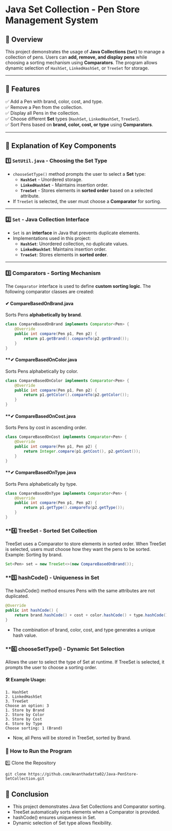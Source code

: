 



# Java Set Collection - Pen Store Management System  

## 📌 Overview  
This project demonstrates the usage of **Java Collections (`Set`)** to manage a collection of pens. Users can **add, remove, and display pens** while choosing a sorting mechanism using **Comparators**. The program allows dynamic selection of `HashSet`, `LinkedHashSet`, or `TreeSet` for storage.

---

## 📌 Features  
✅ Add a Pen with brand, color, cost, and type.  
✅ Remove a Pen from the collection.  
✅ Display all Pens in the collection.  
✅ Choose different **Set** types (`HashSet`, `LinkedHashSet`, `TreeSet`).  
✅ Sort Pens based on **brand, color, cost, or type** using **Comparators**.  

---

## 📌 Explanation of Key Components  

### **1️⃣ `SetUtil.java` - Choosing the Set Type**
- `chooseSetType()` method prompts the user to select a **Set** type:
  - **`HashSet`** - Unordered storage.
  - **`LinkedHashSet`** - Maintains insertion order.
  - **`TreeSet`** - Stores elements in **sorted order** based on a selected attribute.
- If `TreeSet` is selected, the user must choose a **Comparator** for sorting.

---

### **2️⃣ `Set` - Java Collection Interface**  
- `Set` is an **interface** in Java that prevents duplicate elements.
- Implementations used in this project:
  - **`HashSet`**: Unordered collection, no duplicate values.
  - **`LinkedHashSet`**: Maintains insertion order.
  - **`TreeSet`**: Stores elements in **sorted order**.

---

### **3️⃣ Comparators - Sorting Mechanism**  
The `Comparator` interface is used to define **custom sorting logic**. The following comparator classes are created:

#### **✔ CompareBasedOnBrand.java**  
Sorts Pens **alphabetically by brand**.
```java
class CompareBasedOnBrand implements Comparator<Pen> {
    @Override
    public int compare(Pen p1, Pen p2) {
        return p1.getBrand().compareTo(p2.getBrand());
    }
}
```
#### **✔ CompareBasedOnColor.java
Sorts Pens alphabetically by color.
```java
class CompareBasedOnColor implements Comparator<Pen> {
    @Override
    public int compare(Pen p1, Pen p2) {
        return p1.getColor().compareTo(p2.getColor());
    }
}
```
#### **✔ CompareBasedOnCost.java
Sorts Pens by cost in ascending order.
```java
class CompareBasedOnCost implements Comparator<Pen> {
    @Override
    public int compare(Pen p1, Pen p2) {
        return Integer.compare(p1.getCost(), p2.getCost());
    }
}

```
#### **✔ CompareBasedOnType.java
Sorts Pens alphabetically by type.
```java
class CompareBasedOnType implements Comparator<Pen> {
    @Override
    public int compare(Pen p1, Pen p2) {
        return p1.getType().compareTo(p2.getType());
    }
}
```

### **4️⃣ TreeSet - Sorted Set Collection
TreeSet uses a Comparator to store elements in sorted order.
When TreeSet is selected, users must choose how they want the pens to be sorted.
Example: Sorting by brand.
```java
Set<Pen> set = new TreeSet<>(new CompareBasedOnBrand());
```

### **5️⃣ hashCode() - Uniqueness in Set
The hashCode() method ensures Pens with the same attributes are not duplicated.
```java
@Override
public int hashCode() {
    return brand.hashCode() + cost + color.hashCode() + type.hashCode();
}
```
- The combination of brand, color, cost, and type generates a unique hash value.

### **6️⃣ chooseSetType() - Dynamic Set Selection
Allows the user to select the type of Set at runtime.
If TreeSet is selected, it prompts the user to choose a sorting order.

#### 🛠 Example Usage:
```
1. HashSet
2. LinkedHashSet
3. TreeSet
Choose an option: 3
1. Store by Brand
2. Store by Color
3. Store by Cost
4. Store by Type
Choose sorting: 1 (Brand)
```
- Now, all Pens will be stored in TreeSet, sorted by Brand.

### 🚀 How to Run the Program
1️⃣ Clone the Repository
```
git clone https://github.com/Ananthadatta02/Java-PenStore-SetCollection.git
```
## 📌 Conclusion
- This project demonstrates Java Set Collections and Comparator sorting.
- TreeSet automatically sorts elements when a Comparator is provided.
- hashCode() ensures uniqueness in Set.
- Dynamic selection of Set type allows flexibility.
